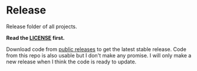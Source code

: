 # Release
Release folder of all projects.

**Read the [LICENSE](https://github.com/vczh-libraries/Release/blob/master/LICENSE.md) first.**

Download code from [public releases](https://github.com/vczh-libraries/Release/releases) to get the latest stable release. Code from this repo is also usable but I don't make any promise. I will only make a new release when I think the code is ready to update.
